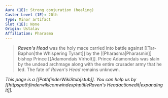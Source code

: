 ```yaml
---
Aura (1E): Strong conjuration (healing)
Caster Level (1E): 20th
Type: Minor artifact
Slot (1E): None
Origin: Ustalav
Affiliation: Pharasma
---
```


> ***Raven's Head*** was the holy mace carried into battle against [[Tar-Baphon|the Whispering Tyrant]] by the [[Pharasma|Pharasmin]] bishop Prince [[Adamondais Virholt]]. Prince Adamondais was slain by the undead archmage along with the entire crusader army that he led. The fate of *Raven's Head* remains unknown.



*This page is a [[PathfinderWikiStub|stub]]. You can help us by [[httpspathfinderwikicomwindexphptitleRaven's Headactionedit|expanding it]].*








